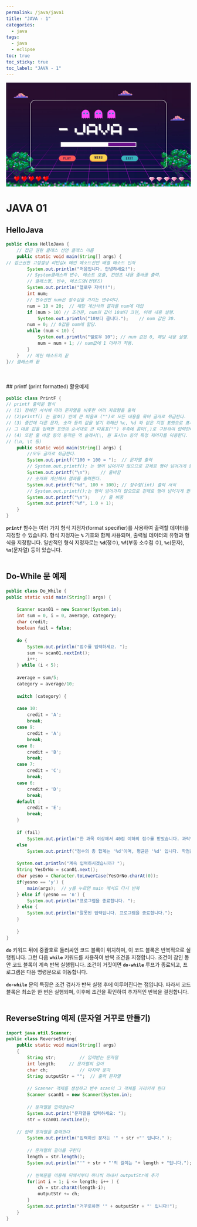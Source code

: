 ```yaml
---
permalink: /java/java1
title: "JAVA - 1"
categories:
  - java
tags:
  - java
  - eclipse
toc: true
toc_sticky: true
toc_label: "JAVA - 1"
---
```


![img](/images/java/java.jpg)

# JAVA 01

## HelloJava

```java
public class HelloJava {
	// 접근 권한 클래스 선언 클래스 이름
	public static void main(String[] args) {
// 접근권한 고정할당 리턴값x 메인 메소드선언 배열 매소드 인자
		System.out.println("처음입니다. 안녕하세요!");
		// System클래스의 변수, 메소드 호출, 컨텐츠 내용 줄바꿈 출력.
		// 클래스명, 변수, 메소드명(컨텐츠)
		System.out.println("헬로우 자바!!");
		int num;
		// 변수선언 num은 정수값을 가지는 변수이다.
		num = 10 + 20;	// 해당 계산식의 결과를 num에 대입
		if (num > 10) // 조건문, num의 값이 10보다 크면, 아래 내용 실행.
			System.out.println("10보다 큽니다.");	// num 값은 30.
		num = 0; // 0값을 num에 할당.
		while (num < 10) {
			System.out.println("헬로우 10"); // num 값은 0, 해당 내용 실행.
			num = num + 1; // num값에 1 더하기 적용.
		}
	}	// 메인 메소드의 끝
}// 클래스의 끝
```

<br/>
<br/>
## printf (print formatted) 활용예제

```java
public class PrintF {
// printf 출력문 형식
// (1) 정해진 서식에 따라 문자열을 비롯한 여러 자료형을 출력
// (2)printf() 는 괄호() 안에 큰 따옴표 ("")로 모든 내용을 묶어 글자로 취급한다.
// (3) 중간에 다른 문자, 숫자 등의 값을 넣기 위해선 %c, %d 와 같은 지정 포맷으로 표시하며
// 그 대응 값을 입력한 포맷의 순서대로 큰 따옴표("") 우측에 콤마(,)로 구분하여 입력한다.
// (4) 또한 줄 바꿈 등의 동작은 역 슬래시(\, 원 표시)n 등의 특정 제어자를 이용한다.
// (\n, \t 등)
	public static void main(String[] args) {
		//모두 글자로 취급한다.
		System.out.printf("100 + 100 = "); 	// 문자열 출력
		// System.out.printf(); 는 행이 넘어가지 않으므로 강제로 행이 넘어가게 한다.
		System.out.printf("\n");	// 줄바꿈
		// 숫자와 계산해서 결과를 출력한다.
		System.out.printf("%d", 100 + 100);	// 정수형(int) 출력 서식
		// System.out.printf();는 행이 넘어가지 않으므로 강제로 행이 넘어가게 한다.
		System.out.printf("\n");	// 줄 바꿈
		System.out.printf("%f", 1.0 + 1);
	}
}
```

**`printf`** 함수는 여러 가지 형식 지정자(format specifier)를 사용하여 출력할 데이터를 지정할 수 있습니다. 형식 지정자는 **`%`** 기호와 함께 사용되며, 출력될 데이터의 유형과 형식을 지정합니다. 일반적인 형식 지정자로는 **`%d`**(정수), **`%f`**(부동 소수점 수), **`%c`**(문자), **`%s`**(문자열) 등이 있습니다.
<br/>
<br/>

## Do-While 문 예제

```java
public class Do_While {
public static void main(String[] args) {

	Scanner scan01 = new Scanner(System.in);
	int sum = 0, i = 0, average, category;
	char credit;
	boolean fail = false;

	do {
		System.out.println("점수를 입력하세요. ");
		sum += scan01.nextInt();
		i++;
	} while (i < 5);

	average = sum/5;
	category = average/10;

	switch (category) {

	case 10:
		credit = 'A';
		break;
	case 9:
		credit = 'A';
		break;
	case 8:
		credit = 'B';
		break;
	case 7:
		credit = 'C';
		break;
	case 6:
		credit = 'D';
		break;
	default :
		credit = 'E';
		break;
	}

	if (fail)
		System.out.println("한 과목 이상에서 40점 이하의 점수를 받았습니다. 과락입니다.");
	else
		System.out.printf("점수의 총 합계는 '%d'이며, 평균은 '%d' 입니다. 학점은 '%c' 입니다. \\n", sum, average, credit);

	System.out.println("계속 입력하시겠습니까? ");
	String YesOrNo = scan01.next();
    char yesno = Character.toLowerCase(YesOrNo.charAt(0));
	if(yesno == 'y') {
		main(args);  // y를 누르면 main 메서드 다시 반복
	} else if (yesno == 'n') {
		System.out.println("프로그램을 종료합니다. ");
	} else {
		System.out.println("잘못된 입력입니다. 프로그램을 종료합니다.");
	}

	}
}
```

**`do`** 키워드 뒤에 중괄호로 둘러싸인 코드 블록이 위치하며, 이 코드 블록은 반복적으로 실행됩니다. 그런 다음 **`while`** 키워드를 사용하여 반복 조건을 지정합니다. 조건이 참인 동안 코드 블록이 계속 반복 실행됩니다. 조건이 거짓이면 **`do-while`** 루프가 종료되고, 프로그램은 다음 명령문으로 이동합니다.

**`do-while`** 문의 특징은 조건 검사가 반복 실행 후에 이루어진다는 점입니다. 따라서 코드 블록은 최소한 한 번은 실행되며, 이후에 조건을 확인하여 추가적인 반복을 결정합니다.
<br/>
<br/>

## ReverseString 예제 (문자열 거꾸로 만들기)

```java
import java.util.Scanner;
public class ReverseString{
    public static void main(String[] args)
    {
		String str;			// 입력받는 문자열
		int length;		// 문자열의 길이
		char ch;			// 마지막 문자
		String outputStr = "";	// 출력 문자열

		// Scanner 객체를 생성하고 변수 scan이 그 객체를 가리키게 한다
		Scanner scan01 = new Scanner(System.in);

		// 문자열을 입력받는다
		System.out.print("문자열을 입력하세요: ");
		str = scan01.nextLine();

    // 입력 문자열을 출력한다
		System.out.println("입력하신 문자는 '" + str +"' 입니다." );

		// 문자열의 길이를 구한다
		length = str.length();
		System.out.println("'" + str + "'의 길이는 "+ length + "입니다.");

		// 반복문을 이용해 뒤에서부터 하나씩 꺼내서 outputStr에 추가
		for(int i = 1; i <= length; i++ ) {
			ch = str.charAt(length-i);
			outputStr += ch;
		}
		System.out.println("거꾸로하면 '" + outputStr + "' 입니다!");
    }
}
```
